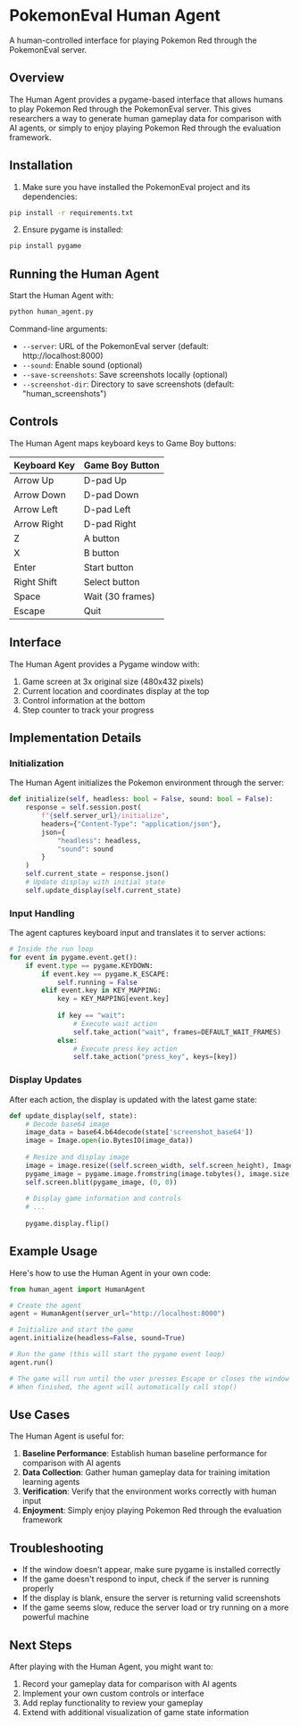 # PokemonEval Human Agent

A human-controlled interface for playing Pokemon Red through the PokemonEval server.

## Overview

The Human Agent provides a pygame-based interface that allows humans to play Pokemon Red through the PokemonEval server. This gives researchers a way to generate human gameplay data for comparison with AI agents, or simply to enjoy playing Pokemon Red through the evaluation framework.

## Installation

1. Make sure you have installed the PokemonEval project and its dependencies:
```bash
pip install -r requirements.txt
```

2. Ensure pygame is installed:
```bash
pip install pygame
```

## Running the Human Agent

Start the Human Agent with:

```bash
python human_agent.py 
```

Command-line arguments:
- `--server`: URL of the PokemonEval server (default: http://localhost:8000)
- `--sound`: Enable sound (optional)
- `--save-screenshots`: Save screenshots locally (optional)
- `--screenshot-dir`: Directory to save screenshots (default: "human_screenshots")

## Controls

The Human Agent maps keyboard keys to Game Boy buttons:

| Keyboard Key | Game Boy Button |
|--------------|-----------------|
| Arrow Up     | D-pad Up        |
| Arrow Down   | D-pad Down      |
| Arrow Left   | D-pad Left      |
| Arrow Right  | D-pad Right     |
| Z            | A button        |
| X            | B button        |
| Enter        | Start button    |
| Right Shift  | Select button   |
| Space        | Wait (30 frames)|
| Escape       | Quit            |

## Interface

The Human Agent provides a Pygame window with:

1. Game screen at 3x original size (480x432 pixels)
2. Current location and coordinates display at the top
3. Control information at the bottom
4. Step counter to track your progress

## Implementation Details

### Initialization

The Human Agent initializes the Pokemon environment through the server:

```python
def initialize(self, headless: bool = False, sound: bool = False):
    response = self.session.post(
        f"{self.server_url}/initialize",
        headers={"Content-Type": "application/json"},
        json={
            "headless": headless,
            "sound": sound
        }
    )
    self.current_state = response.json()
    # Update display with initial state
    self.update_display(self.current_state)
```

### Input Handling

The agent captures keyboard input and translates it to server actions:

```python
# Inside the run loop
for event in pygame.event.get():
    if event.type == pygame.KEYDOWN:
        if event.key == pygame.K_ESCAPE:
            self.running = False
        elif event.key in KEY_MAPPING:
            key = KEY_MAPPING[event.key]
            
            if key == "wait":
                # Execute wait action
                self.take_action("wait", frames=DEFAULT_WAIT_FRAMES)
            else:
                # Execute press key action
                self.take_action("press_key", keys=[key])
```

### Display Updates

After each action, the display is updated with the latest game state:

```python
def update_display(self, state):
    # Decode base64 image
    image_data = base64.b64decode(state['screenshot_base64'])
    image = Image.open(io.BytesIO(image_data))
    
    # Resize and display image
    image = image.resize((self.screen_width, self.screen_height), Image.NEAREST)
    pygame_image = pygame.image.fromstring(image.tobytes(), image.size, image.mode)
    self.screen.blit(pygame_image, (0, 0))
    
    # Display game information and controls
    # ...
    
    pygame.display.flip()
```

## Example Usage

Here's how to use the Human Agent in your own code:

```python
from human_agent import HumanAgent

# Create the agent
agent = HumanAgent(server_url="http://localhost:8000")

# Initialize and start the game
agent.initialize(headless=False, sound=True)

# Run the game (this will start the pygame event loop)
agent.run()

# The game will run until the user presses Escape or closes the window
# When finished, the agent will automatically call stop()
```

## Use Cases

The Human Agent is useful for:

1. **Baseline Performance**: Establish human baseline performance for comparison with AI agents
2. **Data Collection**: Gather human gameplay data for training imitation learning agents
3. **Verification**: Verify that the environment works correctly with human input
4. **Enjoyment**: Simply enjoy playing Pokemon Red through the evaluation framework

## Troubleshooting

- If the window doesn't appear, make sure pygame is installed correctly
- If the game doesn't respond to input, check if the server is running properly
- If the display is blank, ensure the server is returning valid screenshots
- If the game seems slow, reduce the server load or try running on a more powerful machine

## Next Steps

After playing with the Human Agent, you might want to:

1. Record your gameplay data for comparison with AI agents
2. Implement your own custom controls or interface
3. Add replay functionality to review your gameplay
4. Extend with additional visualization of game state information 
